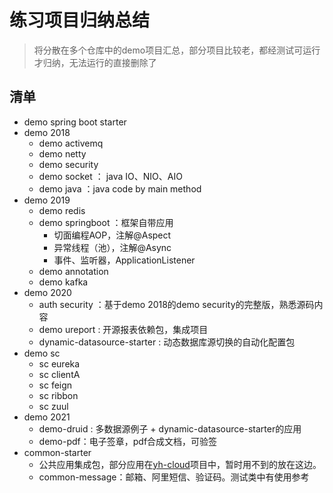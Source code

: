 # 练习项目归纳总结

> 将分散在多个仓库中的demo项目汇总，部分项目比较老，都经测试可运行才归纳，无法运行的直接删除了

## 清单
- demo spring boot starter
- demo 2018
    - demo activemq
    - demo netty
    - demo security
    - demo socket ： java IO、NIO、AIO
    - demo java ：java code by main method
- demo 2019
    - demo redis
    - demo springboot ：框架自带应用
       - 切面编程AOP，注解@Aspect
       - 异常线程（池），注解@Async
       - 事件、监听器，ApplicationListener
    - demo annotation
    - demo kafka
- demo 2020
    - auth security ：基于demo 2018的demo security的完整版，熟悉源码内容
    - demo ureport : 开源报表依赖包，集成项目
    - dynamic-datasource-starter :  动态数据库源切换的自动化配置包
- demo sc
    - sc eureka
    - sc clientA
    - sc feign
    - sc ribbon
    - sc zuul 
- demo 2021
    - demo-druid : 多数据源例子 + dynamic-datasource-starter的应用
    - demo-pdf：电子签章，pdf合成文档，可验签
- common-starter
    - 公共应用集成包，部分应用在[yh-cloud](https://github.com/huhuhan/yh-cloud)项目中，暂时用不到的放在这边。
    - common-message：邮箱、阿里短信、验证码。测试类中有使用参考